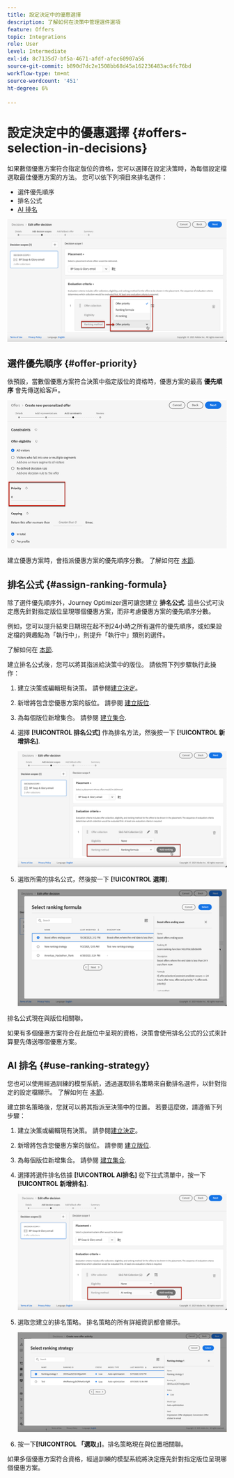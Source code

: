 ```yaml
---
title: 設定決定中的優惠選擇
description: 了解如何在決策中管理選件選項
feature: Offers
topic: Integrations
role: User
level: Intermediate
exl-id: 8c7135d7-bf5a-4671-afdf-afec60907a56
source-git-commit: b890d7dc2e1508bb68d45a162236483ac6fc76bd
workflow-type: tm+mt
source-wordcount: '451'
ht-degree: 6%

---
```


# 設定決定中的優惠選擇 {#offers-selection-in-decisions}

如果數個優惠方案符合指定版位的資格，您可以選擇在設定決策時，為每個設定檔選取最佳優惠方案的方法。 您可以依下列項目來排名選件：
* 選件優先順序
* 排名公式
* [AI 排名](#use-ranking-strategy)

![](../assets/offer-rank-by.png)

## 選件優先順序 {#offer-priority}

依預設，當數個優惠方案符合決策中指定版位的資格時，優惠方案的最高 **優先順序** 會先傳送給客戶。

![](../assets/offer-priority.png)

建立優惠方案時，會指派優惠方案的優先順序分數。 了解如何在 [本節](../offer-library/creating-personalized-offers.md).

## 排名公式 {#assign-ranking-formula}

除了選件優先順序外，Journey Optimizer還可讓您建立 **排名公式**. 這些公式可決定應先針對指定版位呈現哪個優惠方案，而非考慮優惠方案的優先順序分數。

例如，您可以提升結束日期現在起不到24小時之所有選件的優先順序，或如果設定檔的興趣點為「執行中」，則提升「執行中」類別的選件。

了解如何在 [本節](../ranking/create-ranking-formulas.md).

建立排名公式後，您可以將其指派給決策中的版位。 請依照下列步驟執行此操作：

1. 建立決策或編輯現有決策。 請參閱[建立決定](../offer-activities/create-offer-activities.md)。

1. 新增將包含您優惠方案的版位。 請參閱 [建立版位](../offer-library/creating-placements.md).

1. 為每個版位新增集合。 請參閱 [建立集合](../offer-library/creating-collections.md).

1. 選擇 **[!UICONTROL 排名公式]** 作為排名方法，然後按一下 **[!UICONTROL 新增排名]**.

   ![](../assets/offer-activity-ranking.png)

1. 選取所需的排名公式，然後按一下 **[!UICONTROL 選擇]**.

   ![](../assets/ranking-selection.png)

排名公式現在與版位相關聯。

如果有多個優惠方案符合在此版位中呈現的資格，決策會使用排名公式的公式來計算要先傳送哪個優惠方案。

## AI 排名 {#use-ranking-strategy}

<!--If you are an [Adobe Experience Platform](https://experienceleague.adobe.com/docs/experience-platform/landing/home.html){target="_blank"} user leveraging the **Offer Decisioning** application service,-->

您也可以使用經過訓練的模型系統，透過選取排名策略來自動排名選件，以針對指定的設定檔顯示。 了解如何在 [本節](../ranking/create-ranking-strategies.md).

建立排名策略後，您就可以將其指派至決策中的位置。 若要這麼做，請遵循下列步驟：

1. 建立決策或編輯現有決策。 請參閱[建立決定](../offer-activities/create-offer-activities.md)。

1. 新增將包含您優惠方案的版位。 請參閱 [建立版位](../offer-library/creating-placements.md).

1. 為每個版位新增集合。 請參閱 [建立集合](../offer-library/creating-collections.md).

1. 選擇將選件排名依據 **[!UICONTROL AI排名]** 從下拉式清單中，按一下 **[!UICONTROL 新增排名]**.

   ![](../assets/ranking-selection-ai-ranking.png)

1. 選取您建立的排名策略。 排名策略的所有詳細資訊都會顯示。

   ![](../assets/ranking-selection-ai-ranking-selected.png)

1. 按一下&#x200B;**[!UICONTROL 「選取」]**。排名策略現在與位置相關聯。

如果多個優惠方案符合資格，經過訓練的模型系統將決定應先針對指定版位呈現哪個優惠方案。


